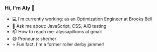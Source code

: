 ### Hi, I'm Aly 👋

<!--
**alypilkons/alypilkons** is a ✨ _special_ ✨ repository because its `README.md` (this file) appears on your GitHub profile.
- 🌱 I’m currently learning: 
-->

- :computer:  I’m currently working: as an Optimization Engineer at Brooks Bell
- 💬  Ask me about: JavaScript, CSS, A/B testing
- 📫  How to reach me: alyssapilkons at gmail
- 😄  Pronouns: she/her
- :star:  Fun fact: I'm a former roller derby jammer!

